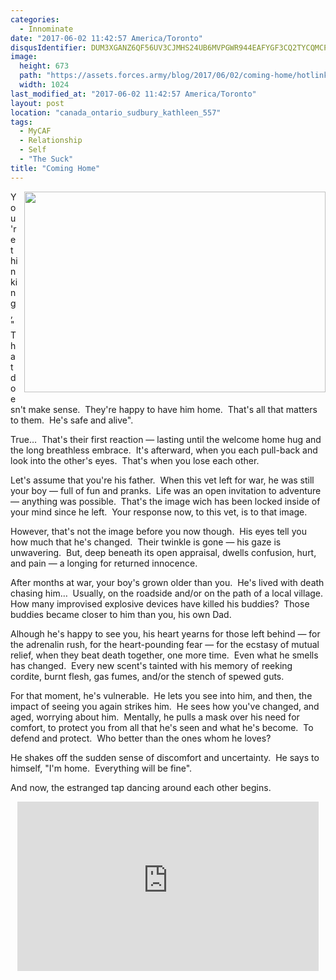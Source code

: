 ```yaml
---
categories:
  - Innominate
date: "2017-06-02 11:42:57 America/Toronto"
disqusIdentifier: DUM3XGANZ6QF56UV3CJMHS24UB6MVPGWR944EAFYGF3CQ2TYCQMCPD53TF6JP89C87W8TAEUSXF5F72M695JP764FQ9JMNYKPTP3
image:
  height: 673
  path: "https://assets.forces.army/blog/2017/06/02/coming-home/hotlink-ok/innominate_1_1024x0673.png"
  width: 1024
last_modified_at: "2017-06-02 11:42:57 America/Toronto"
layout: post
location: "canada_ontario_sudbury_kathleen_557"
tags:
  - MyCAF
  - Relationship
  - Self
  - "The Suck"
title: "Coming Home"
---
```


<img alt="" height="321" src="{{ site.uri.assets }}/blog/2017/06/02/coming-home/innominate_2_482x321.png"
  style="border: 0px; float: right; margin-bottom: 10px; margin-left: 10px;" width="482" />
<p>
  You're thinking, &quot;That doesn't make sense.&nbsp; They're happy to have him home.&nbsp; That's all that matters to them.&nbsp; He's safe and alive&quot;.
</p>
<p>
  True&hellip;&nbsp; That's their first reaction &#8212; lasting until the welcome home hug and the long breathless embrace.&nbsp; It's afterward, when you each
  pull-back and look into the other's eyes.&nbsp; That's when you lose each other.
</p>
<p>
  Let's assume that you're his father.&nbsp; When this vet left for war, he was still your boy &#8212; full of fun and pranks.&nbsp; Life was an open invitation
  to adventure &#8212; anything was possible.&nbsp; That's the image wich has been locked inside of your mind since he left.&nbsp; Your response now, to this
  vet, is to that image.
</p>
<!-- excerptBreak -->
<p>
  However, that's not the image before you now though.&nbsp; His eyes tell you how much that he's changed.&nbsp; Their twinkle is gone &#8212; his gaze is
  unwavering.&nbsp; But, deep beneath its open appraisal, dwells confusion, hurt, and pain &#8212; a longing for returned innocence.
</p>
<p>
  After months at war, your boy's grown older than you.&nbsp; He's lived with death chasing him&hellip;&nbsp; Usually, on the roadside and/or on the path of a
  local village.&nbsp; How many improvised explosive devices have killed his buddies?&nbsp; Those buddies became closer to him than you, his own Dad.
</p>
<p>
  Alhough he's happy to see you, his heart yearns for those left behind &#8212; for the adrenalin rush, for the heart-pounding fear &#8212; for the ecstasy of
  mutual relief, when they beat death together, one more time.&nbsp; Even what he smells has changed.&nbsp; Every new scent's tainted with his memory of reeking
  cordite, burnt flesh, gas fumes, and/or the stench of spewed guts.
</p>
<p>
  For that moment, he's vulnerable.&nbsp; He lets you see into him, and then, the impact of seeing you again strikes him.&nbsp; He sees how you've changed, and
  aged, worrying about him.&nbsp; Mentally, he pulls a mask over his need for comfort, to protect you from all that he's seen and what he's become.&nbsp; To
  defend and protect.&nbsp; Who better than the ones whom he loves?
</p>
<p>
  He shakes off the sudden sense of discomfort and uncertainty.&nbsp; He says to himself, &quot;I'm home.&nbsp; Everything will be fine&quot;.
</p>
<p>
  And now, the estranged tap dancing around each other begins.
</p>
<p>
  <iframe allowfullscreen height="271" src="https://www.youtube-nocookie.com/embed/DABUmQZqYNA?rel=0"
    style="border: none; display: block; margin-left: auto; margin-right: auto;" width="482"></iframe>
</p>
